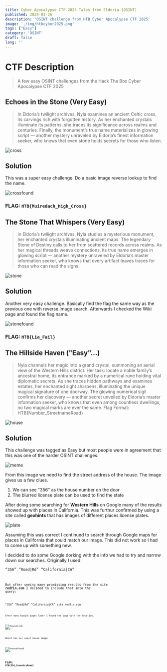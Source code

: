 ```yaml
---
title: Cyber Apocalypse CTF 2025 Tales from Eldoria [OSINT]
published: 2024-03-26
description: 'OSINT challenge from HTB Cyber Apocalypse CTF 2025'
image: './img/htbcyber2025.png'
tags: ["Easy"]
category: 'OSINT'
draft: false 
lang: ''
---
```


# CTF Description
> A few easy OSINT challenges from the Hack The Box Cyber Apocalypse CTF 2025

## Echoes in the Stone (Very Easy)

> In Eldoria’s twilight archives, Nyla examines an ancient Celtic cross, its carvings rich with forgotten history. As her enchanted crystals illuminate its patterns, she traces its significance across realms and centuries. Finally, the monument’s true name materializes in glowing script — another mystery unraveled by Eldoria’s finest information seeker, who knows that even stone holds secrets for those who listen.

![cross](./img/cross.png "cross")

## Solution

This was a super easy challenge. Do a basic image reverse lookup to find the name.

![crossfound](./img/crossfound.png "crossfound")


### FLAG: ``HTB{Muiredach_High_Cross}``


## The Stone That Whispers (Very Easy)

> In Eldoria’s twilight archives, Nyla studies a mysterious monument, her enchanted crystals illuminating ancient maps. The legendary Stone of Destiny calls to her from scattered records across realms. As her magical threads weave connections, its true name emerges in glowing script — another mystery unraveled by Eldoria’s master information seeker, who knows that every artifact leaves traces for those who can read the signs.

![stone](./img/stone.png "stone")

## Solution

Another very easy challenge. Basically find the flag the same way as the previous one with reverse image search. Afterwards I checked the Wiki page and found the flag name.

![stonefound](./img/stonefound.png "stonefound")

### FLAG: ``HTB{Lia_Fail}``


## The Hillside Haven ("Easy"...)

> Nyla channels her magic into a grand crystal, summoning an aerial view of the Western Hills district. Her task: locate a noble family’s ancestral home, its entrance marked by a numerical rune holding vital diplomatic secrets. As she traces hidden pathways and examines estates, her enchanted sight sharpens, illuminating the unique magical signature of one doorway. The glowing numerical sigil confirms her discovery — another secret unveiled by Eldoria’s master information seeker, who knows that even among countless dwellings, no two magical marks are ever the same. Flag Format: HTB{Number_StreetnameRoad}

![house](./img/house.png "house")

## Solution

This challenge was tagged as Easy but most people were in agreement that this was one of the harder OSINT challenges. 

![meme](./img/meme.png "meme")

From this image we need to find the street address of the house. The image gives us a few clues.

1. We can see "356" as the house number on the door
2. The blurred license plate can be used to find the state

After doing some searching for **Western Hills** on Google many of the results showed up with places in California. This was furthur confirmed by using a site called **geohints** that has images of different places license plates.

![plate](./img/plate.png "plate")

Assuming this was correct I continued to search through Google maps for places in California that could match our image. This did not work so I had to come up with something new.

I decided to do some Google dorking with the info we had to try and narrow down our searches. Originally I used:

<code>“356” “Road|Rd” “California|CA”<code>

But after seeing many promissing results from the site **redfin.com** I decided to include that into the query:

<code>“356” “Road|Rd” “California|CA” site:redfin.com<code>

After many Google pages later I found the page with the location.

![houselink](./img/houselink.png "houselink")

Which has our exact house image

![housefound](./img/housefound.png "housefound")

### FLAG: ``HTB{356_CoventryRoad}``





